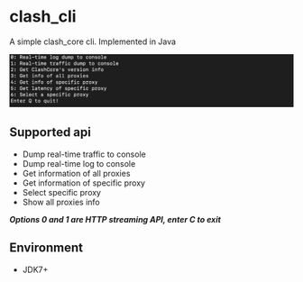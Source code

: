 # clash_cli

A simple clash_core cli. Implemented in Java

![pic1](./pictures/pic1.png)

## Supported api
- Dump real-time traffic to console
- Dump real-time log to console
- Get information of all proxies
- Get information of specific proxy
- Select specific proxy
- Show all proxies info 

***Options 0 and 1 are HTTP streaming API, enter C to exit***

## Environment
- JDK7+